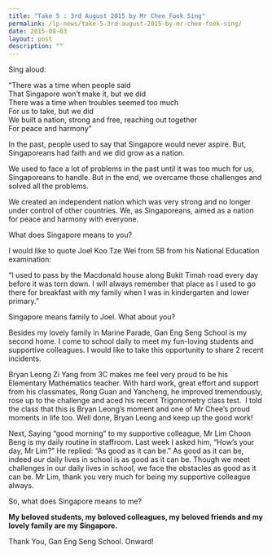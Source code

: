 ```yaml
---
title: "Take 5 : 3rd August 2015 by Mr Chee Fook Sing"
permalink: /lp-news/take-5-3rd-august-2015-by-mr-chee-fook-sing/
date: 2015-08-03
layout: post
description: ""
---
```

Sing aloud:

“There was a time when people said  
That Singapore won’t make it, but we did  
There was a time when troubles seemed too much  
For us to take, but we did  
We built a nation, strong and free, reaching out together  
For peace and harmony”

In the past, people used to say that Singapore would never aspire. But, Singaporeans had faith and we did grow as a nation.

We used to face a lot of problems in the past until it was too much for us, Singaporeans to handle. But in the end, we overcame those challenges and solved all the problems.

We created an independent nation which was very strong and no longer under control of other countries. We, as Singaporeans, aimed as a nation for peace and harmony with everyone.

What does Singapore means to you?

I would like to quote Joel Koo Tze Wei from 5B from his National Education examination:

“I used to pass by the Macdonald house along Bukit Timah road every day before it was torn down. I will always remember that place as I used to go there for breakfast with my family when I was in kindergarten and lower primary.”

Singapore means family to Joel. What about you?

Besides my lovely family in Marine Parade, Gan Eng Seng School is my second home. I come to school daily to meet my fun-loving students and supportive colleagues. I would like to take this opportunity to share 2 recent incidents.

Bryan Leong Zi Yang from 3C makes me feel very proud to be his Elementary Mathematics teacher. With hard work, great effort and support from his classmates, Rong Guan and Yancheng, he improved tremendously, rose up to the challenge and aced his recent Trigonometry class test.  I told the class that this is Bryan Leong’s moment and one of Mr Chee’s proud moments in life too. Well done, Bryan Leong and keep up the good work!

Next, Saying “good morning” to my supportive colleague, Mr Lim Choon Beng is my daily routine in staffroom. Last week I asked him, “How’s your day, Mr Lim?” He replied: “As good as it can be.” As good as it can be, indeed our daily lives in school is as good as it can be. Though we meet challenges in our daily lives in school, we face the obstacles as good as it can be. Mr Lim, thank you very much for being my supportive colleague always.

So, what does Singapore means to me?

**My beloved students, my beloved colleagues, my beloved friends and my lovely family are my Singapore.**

Thank You, Gan Eng Seng School. Onward!